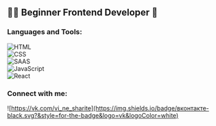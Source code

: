 ## 👨‍🎓 Beginner Frontend Developer 🍪


### Languages and Tools:

![HTML](https://img.shields.io/badge/HTML5-black?style=for-the-badge&logo=html5&logoColor=white)<br />
![CSS](https://img.shields.io/badge/CSS-black?style=for-the-badge&logo=css3&logoColor=white)<br />
![SAAS](https://img.shields.io/badge/Sass-black?style=for-the-badge&logo=sass&logoColor=white)<br />
![JavaScript](https://img.shields.io/badge/JavaScript-black?style=for-the-badge&logo=javascript&logoColor=F7DF1E)<br />
![React](https://img.shields.io/badge/React-black?style=for-the-badge&logo=react&logoColor=61DAFB)<br />


### Connect with me:

![https://vk.com/vi_ne_sharite](https://img.shields.io/badge/вконтакте-black.svg?&style=for-the-badge&logo=vk&logoColor=white)